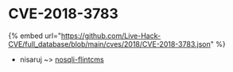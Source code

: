 # CVE-2018-3783
{% embed url="https://github.com/Live-Hack-CVE/full_database/blob/main/cves/2018/CVE-2018-3783.json" %}

* nisaruj ~> [nosqli-flintcms](https://www.alice-snow.ru/2018/database/cve-2018-3783/nosqli-flintcms-nisaruj)